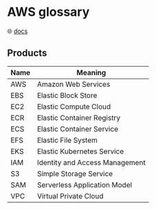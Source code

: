 # AWS glossary

🌐 [docs](https://docs.aws.amazon.com/glossary/latest/reference/glos-chap.html)

## Products

Name | Meaning
-----|-------------------------------
AWS  | Amazon Web Services
EBS  | Elastic Block Store
EC2  | Elastic Compute Cloud
ECR  | Elastic Container Registry
ECS  | Elastic Container Service
EFS  | Elastic File System
EKS  | Elastic Kubernetes Service
IAM  | Identity and Access Management
S3   | Simple Storage Service
SAM  | Serverless Application Model
VPC  | Virtual Private Cloud
